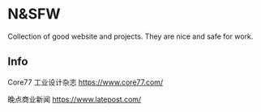 # N&SFW
Collection of good  website and projects. They are nice and safe for work.

## Info

Core77 工业设计杂志 https://www.core77.com/

晚点商业新闻 https://www.latepost.com/
